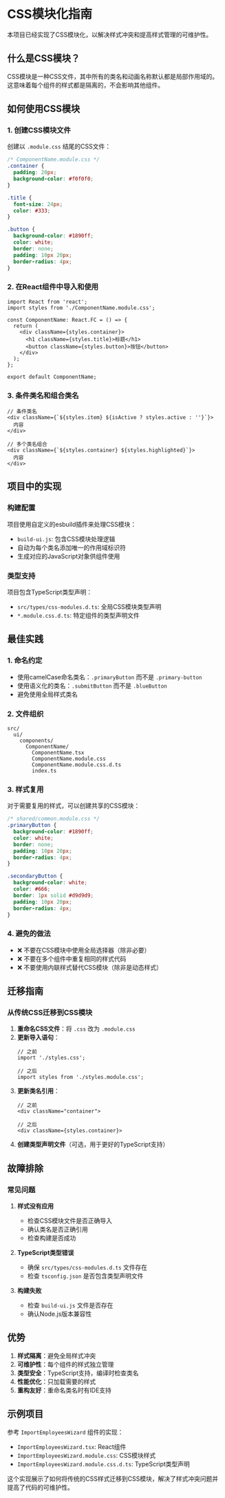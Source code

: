 # CSS模块化指南

本项目已经实现了CSS模块化，以解决样式冲突和提高样式管理的可维护性。

## 什么是CSS模块？

CSS模块是一种CSS文件，其中所有的类名和动画名称默认都是局部作用域的。这意味着每个组件的样式都是隔离的，不会影响其他组件。

## 如何使用CSS模块

### 1. 创建CSS模块文件

创建以 `.module.css` 结尾的CSS文件：

```css
/* ComponentName.module.css */
.container {
  padding: 20px;
  background-color: #f0f0f0;
}

.title {
  font-size: 24px;
  color: #333;
}

.button {
  background-color: #1890ff;
  color: white;
  border: none;
  padding: 10px 20px;
  border-radius: 4px;
}
```

### 2. 在React组件中导入和使用

```tsx
import React from 'react';
import styles from './ComponentName.module.css';

const ComponentName: React.FC = () => {
  return (
    <div className={styles.container}>
      <h1 className={styles.title}>标题</h1>
      <button className={styles.button}>按钮</button>
    </div>
  );
};

export default ComponentName;
```

### 3. 条件类名和组合类名

```tsx
// 条件类名
<div className={`${styles.item} ${isActive ? styles.active : ''}`}>
  内容
</div>

// 多个类名组合
<div className={`${styles.container} ${styles.highlighted}`}>
  内容
</div>
```

## 项目中的实现

### 构建配置

项目使用自定义的esbuild插件来处理CSS模块：

- `build-ui.js`: 包含CSS模块处理逻辑
- 自动为每个类名添加唯一的作用域标识符
- 生成对应的JavaScript对象供组件使用

### 类型支持

项目包含TypeScript类型声明：

- `src/types/css-modules.d.ts`: 全局CSS模块类型声明
- `*.module.css.d.ts`: 特定组件的类型声明文件

## 最佳实践

### 1. 命名约定

- 使用camelCase命名类名：`.primaryButton` 而不是 `.primary-button`
- 使用语义化的类名：`.submitButton` 而不是 `.blueButton`
- 避免使用全局样式类名

### 2. 文件组织

```
src/
  ui/
    components/
      ComponentName/
        ComponentName.tsx
        ComponentName.module.css
        ComponentName.module.css.d.ts
        index.ts
```

### 3. 样式复用

对于需要复用的样式，可以创建共享的CSS模块：

```css
/* shared/common.module.css */
.primaryButton {
  background-color: #1890ff;
  color: white;
  border: none;
  padding: 10px 20px;
  border-radius: 4px;
}

.secondaryButton {
  background-color: white;
  color: #666;
  border: 1px solid #d9d9d9;
  padding: 10px 20px;
  border-radius: 4px;
}
```

### 4. 避免的做法

- ❌ 不要在CSS模块中使用全局选择器（除非必要）
- ❌ 不要在多个组件中重复相同的样式代码
- ❌ 不要使用内联样式替代CSS模块（除非是动态样式）

## 迁移指南

### 从传统CSS迁移到CSS模块

1. **重命名CSS文件**：将 `.css` 改为 `.module.css`
2. **更新导入语句**：
   ```tsx
   // 之前
   import './styles.css';
   
   // 之后
   import styles from './styles.module.css';
   ```
3. **更新类名引用**：
   ```tsx
   // 之前
   <div className="container">
   
   // 之后
   <div className={styles.container}>
   ```
4. **创建类型声明文件**（可选，用于更好的TypeScript支持）

## 故障排除

### 常见问题

1. **样式没有应用**
   - 检查CSS模块文件是否正确导入
   - 确认类名是否正确引用
   - 检查构建是否成功

2. **TypeScript类型错误**
   - 确保 `src/types/css-modules.d.ts` 文件存在
   - 检查 `tsconfig.json` 是否包含类型声明文件

3. **构建失败**
   - 检查 `build-ui.js` 文件是否存在
   - 确认Node.js版本兼容性

## 优势

1. **样式隔离**：避免全局样式冲突
2. **可维护性**：每个组件的样式独立管理
3. **类型安全**：TypeScript支持，编译时检查类名
4. **性能优化**：只加载需要的样式
5. **重构友好**：重命名类名时有IDE支持

## 示例项目

参考 `ImportEmployeesWizard` 组件的实现：

- `ImportEmployeesWizard.tsx`: React组件
- `ImportEmployeesWizard.module.css`: CSS模块样式
- `ImportEmployeesWizard.module.css.d.ts`: TypeScript类型声明

这个实现展示了如何将传统的CSS样式迁移到CSS模块，解决了样式冲突问题并提高了代码的可维护性。